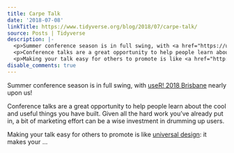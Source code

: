 ```yaml
---
title: Carpe Talk
date: '2018-07-08'
linkTitle: https://www.tidyverse.org/blog/2018/07/carpe-talk/
source: Posts | Tidyverse
description: |-
  <p>Summer conference season is in full swing, with <a href="https://user2018.r-project.org" target="_blank" rel="noopener">useR! 2018 Brisbane</a> nearly upon us!</p>
  <p>Conference talks are a great opportunity to help people learn about the cool and useful things you have built. Given all the hard work you&rsquo;ve already put in, a bit of marketing effort can be a wise investment in drumming up users.</p>
  <p>Making your talk easy for others to promote is like <a href="http://universaldesign.ie/What-is-Universal-Design/" target="_blank" rel="noopener">universal design</a>: it makes your ...
disable_comments: true
---
```

<p>Summer conference season is in full swing, with <a href="https://user2018.r-project.org" target="_blank" rel="noopener">useR! 2018 Brisbane</a> nearly upon us!</p>
<p>Conference talks are a great opportunity to help people learn about the cool and useful things you have built. Given all the hard work you&rsquo;ve already put in, a bit of marketing effort can be a wise investment in drumming up users.</p>
<p>Making your talk easy for others to promote is like <a href="http://universaldesign.ie/What-is-Universal-Design/" target="_blank" rel="noopener">universal design</a>: it makes your ...